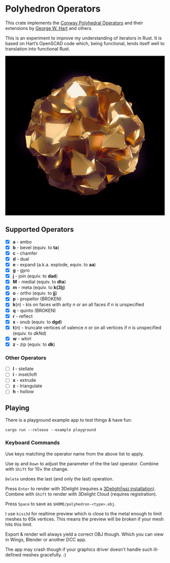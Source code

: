 # Polyhedron Operators

This crate implements the [Conway Polyhedral
Operators](http://en.wikipedia.org/wiki/Conway_polyhedron_notation)
and their extensions by [George W. Hart](http://www.georgehart.com/)
and others.

This is an experiment to improve my understanding of iterators
in Rust. It is based on Hart’s OpenSCAD code which, being
functional, lends itself well to translation into functional Rust.

![Some brutalist Polyhedron, rendered with 3Delight|ɴsɪ](polyhedron.jpg)

## Supported Operators

- [x] **a** - ambo
- [x] **b** - bevel (equiv. to **ta**)
- [x] **c** - chamfer
- [x] **d** - dual
- [x] **e** - expand (a.k.a. explode, equiv. to **aa**)
- [x] **g** - gyro
- [x] **j** - join (equiv. to **dad**)
- [x] **M** - medial (equiv. to **dta**)
- [x] **m** - meta (equiv. to **k(3)j**)
- [x] **o** - ortho (equiv. to **jj**)
- [x] **p** - propellor (BROKEN)
- [x] **k**(*n*) - kis on faces with arity *n* or an all faces if *n* is unspecified
- [x] **q** - quinto (BROKEN)
- [x] **r** - reflect
- [x] **s** - snub (equiv. to **dgd**)
- [x] **t**(*n*) - truncate vertices of valence *n* or on all vertices if *n* is unspecified (equiv. to *dkNd*)
- [x] **w** - whirl
- [x] **z** - zip (equiv. to **dk**)

### Other Operators

- [ ] **l** - stellate
- [ ] **i** - inset/loft
- [ ] **x** - extrude
- [ ] **z** - triangulate
- [ ] **h** - hollow

## Playing

There is a playground example app to test things & have fun:

```
cargo run --release --example playground
```

### Keyboard Commands

Use keys matching the operator name from the above list to apply.

Use `Up` and `Down` to adjust the parameter of the the last operator.
Combine with `Shift` for 10× the change.

`Delete` undoes the last (and only the last) operation.

Press `Enter` to render with 3Delight (requires a [3Delight|ɴsɪ
installation](https://www.3delight.com/download)).
Combine with `Shift` to render with 3Delight Cloud (requires
registration).

Press `Space` to save as `$HOME/polyhedron-<type>.obj`.

I use `kiss3d` for realtime preview which is close to the metal enough
to limit meshes to 65k vertices. This means the preview will be broken
if your mesh hits this limit.

Export & render will always yield a correct OBJ though. Which you can
view in Wings, Blender or another DCC app.

The app may crash though if your graphics driver doesn't handle such
ill-defined meshes gracefully. :)
